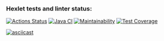 ### Hexlet tests and linter status:
[![Actions Status](https://github.com/rekstind/java-project-71/actions/workflows/hexlet-check.yml/badge.svg)](https://github.com/rekstind/java-project-71/actions)
[![Java CI](https://github.com/rekstind/java-project-71/actions/workflows/main.yml/badge.svg)](https://github.com/rekstind/java-project-71/actions)
[![Maintainability](https://api.codeclimate.com/v1/badges/aeed4eba712556671336/maintainability)](https://codeclimate.com/github/rekstind/java-project-71/maintainability)
[![Test Coverage](https://api.codeclimate.com/v1/badges/aeed4eba712556671336/test_coverage)](https://codeclimate.com/github/rekstind/java-project-71/test_coverage)

[![asciicast](https://asciinema.org/a/iVGGkfqYLINNJyR3DrmbDzZf8.svg)](https://asciinema.org/a/iVGGkfqYLINNJyR3DrmbDzZf8)
